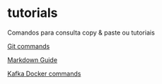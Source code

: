 # tutorials
Comandos para consulta copy &amp; paste ou tutoriais

[Git commands](https://github.com/jrmreis/tutorials/blob/main/GIT_commands.md)

[Markdown Guide](https://www.markdownguide.org/cheat-sheet/)

[Kafka Docker commands](https://github.com/jrmreis/tutorials/blob/main/KafkaCommands.md)
